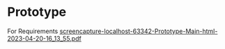 # Prototype
For Requirements
[screencapture-localhost-63342-Prototype-Main-html-2023-04-20-16_13_55.pdf](https://github.com/Lucasjw123/Prototype/files/11290162/screencapture-localhost-63342-Prototype-Main-html-2023-04-20-16_13_55.pdf)

